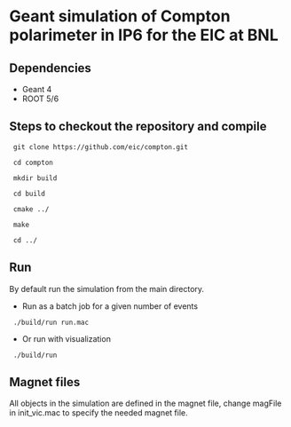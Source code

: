 # Geant simulation of Compton polarimeter in IP6 for the EIC at BNL

## Dependencies

- Geant 4
- ROOT 5/6

## Steps to checkout the repository and compile

<pre><code> git clone https://github.com/eic/compton.git </pre></code>
<pre><code> cd compton </pre></code>
<pre><code> mkdir build </pre></code>
<pre><code> cd build </pre></code>
<pre><code> cmake ../ </pre></code>
<pre><code> make </pre></code>
<pre><code> cd ../ </pre></code>

## Run
By default run the simulation from the main directory.

- Run as a batch job for a given number of events

<pre><code> ./build/run run.mac </pre></code>

- Or run with visualization

<pre><code> ./build/run </pre></code>

## Magnet files
All objects in the simulation are defined in the magnet file, change magFile in init_vic.mac to specify the needed magnet file.
